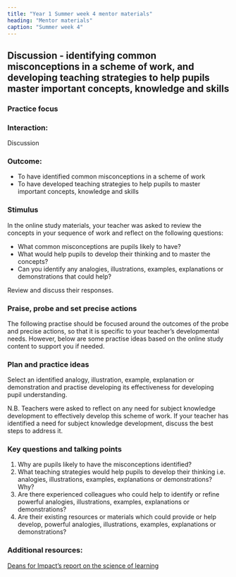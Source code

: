 ```yaml
---
title: "Year 1 Summer week 4 mentor materials"
heading: "Mentor materials"
caption: "Summer week 4"
---
```


## Discussion - identifying common misconceptions in a scheme of work, and developing teaching strategies to help pupils master important concepts, knowledge and skills

### Practice focus

### Interaction:

Discussion

### Outcome:

- To have identified common misconceptions in a scheme of work
- To have developed teaching strategies to help pupils to master important concepts, knowledge and skills

### Stimulus

In the online study materials, your teacher was asked to review the concepts in your sequence of work and reflect on the following questions:

- What common misconceptions are pupils likely to have?
- What would help pupils to develop their thinking and to master the concepts?
- Can you identify any analogies, illustrations, examples, explanations or demonstrations that could help?

Review and discuss their responses.

### Praise, probe and set precise actions

The following practise should be focused around the outcomes of the probe and precise actions, so that it is specific to your teacher’s developmental needs. However, below are some practise ideas based on the online study content to support you if needed.

### Plan and practice ideas

Select an identified analogy, illustration, example, explanation or demonstration and practise developing its effectiveness for developing pupil understanding.

N.B. Teachers were asked to reflect on any need for subject knowledge development to effectively develop this scheme of work. If your teacher has identified a need for subject knowledge development, discuss the best steps to address it.

### Key questions and talking points

1. Why are pupils likely to have the misconceptions identified?
2. What teaching strategies would help pupils to develop their thinking i.e. analogies, illustrations, examples, explanations or demonstrations? Why?
3. Are there experienced colleagues who could help to identify or refine powerful analogies, illustrations, examples, explanations or demonstrations?
4. Are their existing resources or materials which could provide or help develop, powerful analogies, illustrations, examples, explanations or demonstrations?

### Additional resources:

[Deans for Impact’s report on the science of learning](https://deansforimpact.org/resources/the-science-of-learning/)
